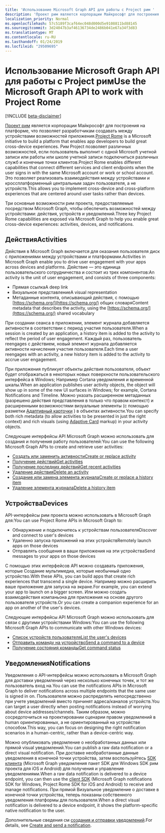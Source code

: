 ```yaml
---
title: 'Использование Microsoft Graph API для работы с Project рим '
description: 'Проект рим является корпорации Майкрософт для построения на платформе, что позволяет разработчикам создавать между устройствами возможностей приложения. Рим Project позволяет различных возможностей, если пользователь выполнит с одной Microsoft учетной записи или работы или школе учетной записи подключиться различных служб и конечные точки клиентов. Это позволяет реализовать взаимодействия между устройствами и кроссплатформенный центральным задач пользователя, а не устройств. '
localization_priority: Normal
ms.openlocfilehash: 57c5189f3caf64ec048d000d5e9108811bd88145
ms.sourcegitcommit: 3d24047b3af46136734de2486b041e67a34f3d83
ms.translationtype: MT
ms.contentlocale: ru-RU
ms.lasthandoff: 01/24/2019
ms.locfileid: "29509695"
---
```

# <a name="use-the-microsoft-graph-api-to-work-with-project-rome"></a><span data-ttu-id="4706e-105">Использование Microsoft Graph API для работы с Project рим</span><span class="sxs-lookup"><span data-stu-id="4706e-105">Use the Microsoft Graph API to work with Project Rome</span></span> 

[!INCLUDE [beta-disclaimer](../../includes/beta-disclaimer.md)]

<span data-ttu-id="4706e-106">[Проект рим](https://developer.microsoft.com/en-us/windows/project-rome) является корпорации Майкрософт для построения на платформе, что позволяет разработчикам создавать между устройствами возможностей приложения.</span><span class="sxs-lookup"><span data-stu-id="4706e-106">[Project Rome](https://developer.microsoft.com/en-us/windows/project-rome) is a Microsoft initiative to build a platform that enables app developers to build great cross-device experiences.</span></span> <span data-ttu-id="4706e-107">Рим Project позволяет различных возможностей, если пользователь выполнит с одной Microsoft учетной записи или работы или школе учетной записи подключиться различных служб и конечные точки клиентов.</span><span class="sxs-lookup"><span data-stu-id="4706e-107">Project Rome enables different capabilities that connect different services and client endpoints when the user signs in with the same Microsoft account or work or school account.</span></span> <span data-ttu-id="4706e-108">Это позволяет реализовать взаимодействия между устройствами и кроссплатформенный центральным задач пользователя, а не устройств.</span><span class="sxs-lookup"><span data-stu-id="4706e-108">This allows you to implement cross-device and cross-platform experiences that are centered around user tasks rather than devices.</span></span> 

<span data-ttu-id="4706e-109">Три основные возможности рим проекта, предоставляемые посредством Microsoft Graph, чтобы обеспечить возможностей между устройствами: действия, устройств и уведомлений.</span><span class="sxs-lookup"><span data-stu-id="4706e-109">Three key Project Rome capabilities are exposed via Microsoft Graph to help you enable great cross-device experiences: activities, devices, and notifications.</span></span> 

## <a name="activities"></a><span data-ttu-id="4706e-110">Действия</span><span class="sxs-lookup"><span data-stu-id="4706e-110">Activities</span></span>

<span data-ttu-id="4706e-111">Действия в Microsoft Graph включается для оказания пользователя диск с приложениями между устройствами и платформами.</span><span class="sxs-lookup"><span data-stu-id="4706e-111">Activities in Microsoft Graph enable you to drive user engagement with your apps across devices and platforms.</span></span> <span data-ttu-id="4706e-112">Действие — это единица пользовательского сотрудничества и состоит из трех компонентов:</span><span class="sxs-lookup"><span data-stu-id="4706e-112">An activity is the unit of user engagement, and consists of three components:</span></span>

- <span data-ttu-id="4706e-113">Прямая ссылка</span><span class="sxs-lookup"><span data-stu-id="4706e-113">A deep link</span></span>
- <span data-ttu-id="4706e-114">Визуальное представление</span><span class="sxs-lookup"><span data-stu-id="4706e-114">A visual representation</span></span>
- <span data-ttu-id="4706e-115">Метаданные контента, описывающий действия, с помощью [https://schema.org/](https://schema.org/) общих словаря</span><span class="sxs-lookup"><span data-stu-id="4706e-115">Content metadata that describes the activity, using the [https://schema.org/](https://schema.org/) shared vocabulary</span></span>

<span data-ttu-id="4706e-116">При создании сеанса в приложении, элемент журнала добавляется активности в соответствии с период участия пользователя.</span><span class="sxs-lookup"><span data-stu-id="4706e-116">When a session is created by an application, a history item is added to the activity to reflect the period of user engagement.</span></span> <span data-ttu-id="4706e-117">Каждый раз, пользователь reengages с действием, новый элемент журнала добавляется активности начисления участия пользователя.</span><span class="sxs-lookup"><span data-stu-id="4706e-117">Each time a user reengages with an activity, a new history item is added to the activity to accrue user engagement.</span></span>

<span data-ttu-id="4706e-118">При приложения публикует объекты действия пользователя, объект будет отображаться в некоторых новых поверхности пользовательского интерфейса в Windows; Например Cortana уведомления и временной шкалы.</span><span class="sxs-lookup"><span data-stu-id="4706e-118">When an application publishes user activity objects, the object will show up in some of the new UI surfaces in Windows; for example, Cortana Notifications and Timeline.</span></span> <span data-ttu-id="4706e-119">Можно указать расширенном метаданных (разрешено действия представления в только что правом контекст) и расширенными возможностями визуальные элементы (с помощью разметки [Адаптивный карточки](https://adaptivecards.io/) ) в объектах активности.</span><span class="sxs-lookup"><span data-stu-id="4706e-119">You can specify both rich metadata (to allow activities to be presented in just the right context) and rich visuals (using [Adaptive Card](https://adaptivecards.io/) markup) in your activity objects.</span></span>

<span data-ttu-id="4706e-120">Следующие интерфейсы API Microsoft Graph можно использовать для создания и получения работу пользователей:</span><span class="sxs-lookup"><span data-stu-id="4706e-120">You can use the following Microsoft Graph APIs to create and retrieve user activities:</span></span>

- [<span data-ttu-id="4706e-121">Создать или заменить активности</span><span class="sxs-lookup"><span data-stu-id="4706e-121">Create or replace activity</span></span>](../api/projectrome-put-activity.md)
- [<span data-ttu-id="4706e-122">Получение действий</span><span class="sxs-lookup"><span data-stu-id="4706e-122">Get activities</span></span>](../api/projectrome-get-activities.md)
- [<span data-ttu-id="4706e-123">Получение последних действий</span><span class="sxs-lookup"><span data-stu-id="4706e-123">Get recent activities</span></span>](../api/projectrome-get-recent-activities.md)
- [<span data-ttu-id="4706e-124">Удаление действия</span><span class="sxs-lookup"><span data-stu-id="4706e-124">Delete an activity</span></span>](../api/projectrome-delete-activity.md)
- [<span data-ttu-id="4706e-125">Создание или замена элемента журнала</span><span class="sxs-lookup"><span data-stu-id="4706e-125">Create or replace a history item</span></span>](../api/projectrome-put-historyitem.md)
- [<span data-ttu-id="4706e-126">Удаление элемента журнала</span><span class="sxs-lookup"><span data-stu-id="4706e-126">Delete a history item</span></span>](../api/projectrome-delete-historyitem.md)

## <a name="devices"></a><span data-ttu-id="4706e-127">Устройства</span><span class="sxs-lookup"><span data-stu-id="4706e-127">Devices</span></span>

<span data-ttu-id="4706e-128">API-интерфейсы рим проекта можно использовать в Microsoft Graph для:</span><span class="sxs-lookup"><span data-stu-id="4706e-128">You can use Project Rome APIs in Microsoft Graph to:</span></span>

- <span data-ttu-id="4706e-129">Обнаружение и подключитесь к устройствам пользователя</span><span class="sxs-lookup"><span data-stu-id="4706e-129">Discover and connect to user's devices</span></span>
- <span data-ttu-id="4706e-130">Удаленно запуска приложений на этих устройств</span><span class="sxs-lookup"><span data-stu-id="4706e-130">Remotely launch apps on those devices</span></span>
- <span data-ttu-id="4706e-131">Отправлять сообщения в ваши приложения на эти устройства</span><span class="sxs-lookup"><span data-stu-id="4706e-131">Send messages to your apps on those devices</span></span>

<span data-ttu-id="4706e-132">С помощью этих интерфейсов API можно создавать приложения, которые Создание мультимедиа, которые необычный одно устройство.</span><span class="sxs-lookup"><span data-stu-id="4706e-132">With these APIs, you can build apps that create rich experiences that transcend a single device.</span></span> <span data-ttu-id="4706e-133">Например можно расширить ваше приложение для запуска на экране.</span><span class="sxs-lookup"><span data-stu-id="4706e-133">For example, you can extend your app to launch on a bigger screen.</span></span> <span data-ttu-id="4706e-134">Или можно создать взаимодействия компаньона для приложения на основе другого пользователя устройств.</span><span class="sxs-lookup"><span data-stu-id="4706e-134">Or you can create a companion experience for an app on another of the user's devices.</span></span>

<span data-ttu-id="4706e-135">Следующие интерфейсы API Microsoft Graph можно использовать для связи с другими устройствами Windows:</span><span class="sxs-lookup"><span data-stu-id="4706e-135">You can use the following Microsoft Graph APIs to communicate with other Windows devices:</span></span>

- [<span data-ttu-id="4706e-136">Список устройств пользователя</span><span class="sxs-lookup"><span data-stu-id="4706e-136">List the user's devices</span></span>](../api/user-list-devices.md)
- [<span data-ttu-id="4706e-137">Отправить команду на устройство</span><span class="sxs-lookup"><span data-stu-id="4706e-137">Send a command to a device</span></span>](../api/send-device-command.md)
- [<span data-ttu-id="4706e-138">Получение состояния команды</span><span class="sxs-lookup"><span data-stu-id="4706e-138">Get command status</span></span>](../api/get-device-command-status.md)

## <a name="notifications"></a><span data-ttu-id="4706e-139">Уведомления</span><span class="sxs-lookup"><span data-stu-id="4706e-139">Notifications</span></span>

<span data-ttu-id="4706e-140">Уведомления о API-интерфейсы можно использовать в Microsoft Graph для доставки уведомлений через несколько конечных точек, и тот же пользователь вход на.</span><span class="sxs-lookup"><span data-stu-id="4706e-140">You can use the notifications APIs in Microsoft Graph to deliver notifications across multiple endpoints that the same user is signed in on.</span></span> <span data-ttu-id="4706e-141">Пользователя можно распределять непосредственно при учете уведомлений вместо причинят адреса/каналов устройств.</span><span class="sxs-lookup"><span data-stu-id="4706e-141">You can target a user directly when posting notifications instead of worrying about device addresses/channels.</span></span> <span data-ttu-id="4706e-142">Таким образом, можно сосредоточиться на проектировании сценарии правом уведомлений в human ориентированных, а не ориентированный на устройстве способом.</span><span class="sxs-lookup"><span data-stu-id="4706e-142">This way, you can focus on designing the right notification scenarios in a human-centric, rather than a device-centric way.</span></span> 

<span data-ttu-id="4706e-143">Можно опубликовать уведомление о необработанных данных или прямой visual уведомлений.</span><span class="sxs-lookup"><span data-stu-id="4706e-143">You can publish a raw data notification or a direct visual notification.</span></span> <span data-ttu-id="4706e-144">При доставке необработанные данные уведомления в конечной точки устройства, затем воспользуйтесь [SDK клиента](https://github.com/Microsoft/project-rome) (Microsoft Graph уведомления пакет SDK для Windows SDK рим проекта для iOS и Android) для получения и управление уведомлениями.</span><span class="sxs-lookup"><span data-stu-id="4706e-144">When a raw data notification is delivered to a device endpoint, you can then use the [client SDK](https://github.com/Microsoft/project-rome) (Microsoft Graph notifications SDK for Windows, Project Rome SDK for iOS and Android) to receive and manage notifications.</span></span> <span data-ttu-id="4706e-145">При прямой Визуальное уведомление о доставке в конечной точки устройства, теперь показаны собственного уведомления платформы для пользователя.</span><span class="sxs-lookup"><span data-stu-id="4706e-145">When a direct visual notification is delivered to a device endpoint, it shows the platform-specific native notification to the user.</span></span> 

<span data-ttu-id="4706e-146">Дополнительные сведения см [создания и отправки уведомлений](../api/projectrome-notification-post.md).</span><span class="sxs-lookup"><span data-stu-id="4706e-146">For details, see [Create and send a notification](../api/projectrome-notification-post.md).</span></span>

<!--
{
  "type": "#page.annotation",
  "suppressions": [
    "Error: /api-reference/beta/resources/project-rome-overview.md:\r\n      Exception processing links.\r\n    System.ArgumentException: Link Definition was null. Link text: !INCLUDE [beta-disclaimer](../../includes/beta-disclaimer.md)\r\n      at ApiDoctor.Validation.DocFile.get_LinkDestinations()\r\n      at ApiDoctor.Validation.DocSet.ValidateLinks(Boolean includeWarnings, String[] relativePathForFiles, IssueLogger issues, Boolean requireFilenameCaseMatch, Boolean printOrphanedFiles)"
  ]
}
-->
